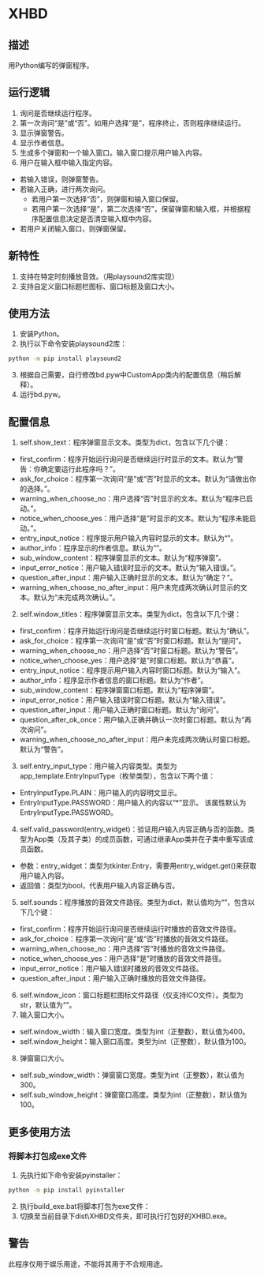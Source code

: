 # XHBD
## 描述
用Python编写的弹窗程序。
## 运行逻辑
1. 询问是否继续运行程序。
2. 第一次询问“是”或“否”。如用户选择“是”，程序终止，否则程序继续运行。
3. 显示弹窗警告。
4. 显示作者信息。
5. 生成多个弹窗和一个输入窗口。输入窗口提示用户输入内容。
6. 用户在输入框中输入指定内容。
- 若输入错误，则弹窗警告。
- 若输入正确，进行两次询问。
  - 若用户第一次选择“否”，则弹窗和输入窗口保留。
  - 若用户第一次选择“是”，第二次选择“否”，保留弹窗和输入框，并根据程序配置信息决定是否清空输入框中内容。
- 若用户关闭输入窗口，则弹窗保留。
## 新特性
1. 支持在特定时刻播放音效。（用playsound2库实现）
2. 支持自定义窗口标题栏图标、窗口标题及窗口大小。
## 使用方法
1. 安装Python。
2. 执行以下命令安装playsound2库：
```bat
python -m pip install playsound2
```
3. 根据自己需要，自行修改bd.pyw中CustomApp类内的配置信息（稍后解释）。
4. 运行bd.pyw。
## 配置信息
1. self.show_text：程序弹窗显示文本。类型为dict，包含以下几个键：
- first_confirm：程序开始运行询问是否继续运行时显示的文本。默认为“警告：你确定要运行此程序吗？”。
- ask_for_choice：程序第一次询问“是”或“否”时显示的文本。默认为“请做出你的选择。”。
- warning_when_choose_no：用户选择“否”时显示的文本。默认为“程序已启动。”。
- notice_when_choose_yes：用户选择“是”时显示的文本。默认为“程序未能启动。”。
- entry_input_notice：程序提示用户输入内容时显示的文本。默认为“”。
- author_info：程序显示的作者信息。默认为“”。
- sub_window_content：程序弹窗显示的文本。默认为“程序弹窗”。
- input_error_notice：用户输入错误时显示的文本。默认为“输入错误。”。
- question_after_input：用户输入正确时显示的文本。默认为“确定？”。
- warning_when_choose_no_after_input：用户未完成两次确认时显示的文本。默认为“未完成两次确认。”。
2. self.window_titles：程序弹窗显示文本。类型为dict，包含以下几个键：
- first_confirm：程序开始运行询问是否继续运行时窗口标题。默认为“确认”。
- ask_for_choice：程序第一次询问“是”或“否”时窗口标题。默认为“提问”。
- warning_when_choose_no：用户选择“否”时窗口标题。默认为“警告”。
- notice_when_choose_yes：用户选择“是”时窗口标题。默认为“恭喜”。
- entry_input_notice：程序提示用户输入内容时窗口标题。默认为“输入”。
- author_info：程序显示作者信息的窗口标题。默认为“作者”。
- sub_window_content：程序弹窗窗口标题。默认为“程序弹窗”。
- input_error_notice：用户输入错误时窗口标题。默认为“输入错误”。
- question_after_input：用户输入正确时窗口标题。默认为“询问”。
- question_after_ok_once：用户输入正确并确认一次时窗口标题。默认为“再次询问”。
- warning_when_choose_no_after_input：用户未完成两次确认时窗口标题。默认为“警告”。
3. self.entry_input_type：用户输入内容类型。类型为app_template.EntryInputType（枚举类型），包含以下两个值：
- EntryInputType.PLAIN：用户输入的内容明文显示。
- EntryInputType.PASSWORD：用户输入的内容以“*”显示。
该属性默认为EntryInputType.PASSWORD。
4. self.valid_password(entry_widget)：验证用户输入内容正确与否的函数。类型为App类（及其子类）的成员函数，可通过继承App类并在子类中重写该成员函数。
- 参数：entry_widget：类型为tkinter.Entry，需要用entry_widget.get()来获取用户输入内容。
- 返回值：类型为bool，代表用户输入内容正确与否。
5. self.sounds：程序播放的音效文件路径。类型为dict，默认值均为“”，包含以下几个键：
- first_confirm：程序开始运行询问是否继续运行时播放的音效文件路径。
- ask_for_choice：程序第一次询问“是”或“否”时播放的音效文件路径。
- warning_when_choose_no：用户选择“否”时播放的音效文件路径。
- notice_when_choose_yes：用户选择“是”时播放的音效文件路径。
- input_error_notice：用户输入错误时播放的音效文件路径。
- question_after_input：用户输入正确时播放的音效文件路径。
6. self.window_icon：窗口标题栏图标文件路径（仅支持ICO文件）。类型为str，默认值为“”。
7. 输入窗口大小。
- self.window_width：输入窗口宽度。类型为int（正整数），默认值为400。
- self.window_height：输入窗口高度。类型为int（正整数），默认值为100。
8. 弹窗窗口大小。
- self.sub_window_width：弹窗窗口宽度。类型为int（正整数），默认值为300。
- self.sub_window_height：弹窗窗口高度。类型为int（正整数），默认值为100。
## 更多使用方法
### 将脚本打包成exe文件
1. 先执行如下命令安装pyinstaller：
```bat
python -m pip install pyinstaller
```
2. 执行build_exe.bat将脚本打包为exe文件：
3. 切换至当前目录下dist\XHBD文件夹，即可执行打包好的XHBD.exe。
## 警告
此程序仅用于娱乐用途，不能将其用于不合规用途。
